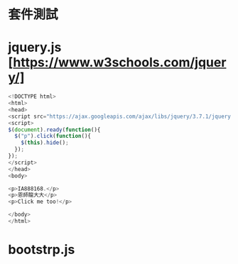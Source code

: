 # 套件測試

# jquery.js  [https://www.w3schools.com/jquery/]
```js
<!DOCTYPE html>
<html>
<head>
<script src="https://ajax.googleapis.com/ajax/libs/jquery/3.7.1/jquery.min.js"></script>
<script>
$(document).ready(function(){
  $("p").click(function(){
    $(this).hide();
  });
});
</script>
</head>
<body>

<p>IA888168.</p>
<p>恩師龍大大</p>
<p>Click me too!</p>

</body>
</html>
```

# bootstrp.js

#
